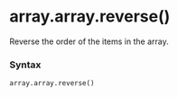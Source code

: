 # array.array.reverse()

Reverse the order of the items in the array.

### Syntax

```python
array.array.reverse()
```